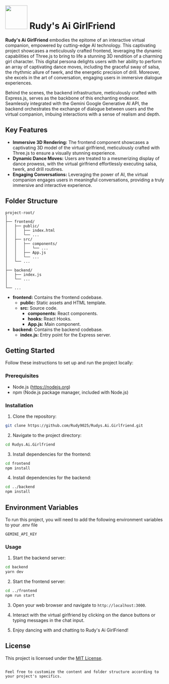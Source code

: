 # <img src="https://github.com/Rudy9025/jainuniversity.ac/assets/95328967/f0cd2068-2e75-461c-a897-e11770d54857" width="70" height="75" > Rudy's Ai GirlFriend
**Rudy's Ai GirlFriend** embodies the epitome of an interactive virtual companion, empowered by cutting-edge AI technology. This captivating project showcases a meticulously crafted frontend, leveraging the dynamic capabilities of Three.js to bring to life a stunning 3D rendition of a charming girl character. This digital persona delights users with her ability to perform an array of captivating dance moves, including the graceful sway of salsa, the rhythmic allure of twerk, and the energetic precision of drill. Moreover, she excels in the art of conversation, engaging users in immersive dialogue experiences.

Behind the scenes, the backend infrastructure, meticulously crafted with Express.js, serves as the backbone of this enchanting endeavor. Seamlessly integrated with the Gemini Google Generative AI API, the backend orchestrates the exchange of dialogue between users and the virtual companion, imbuing interactions with a sense of realism and depth.

## Key Features
- **Immersive 3D Rendering:** The frontend component showcases a captivating 3D model of the virtual girlfriend, meticulously crafted with Three.js to ensure a visually stunning experience.
- **Dynamic Dance Moves:** Users are treated to a mesmerizing display of dance prowess, with the virtual girlfriend effortlessly executing salsa, twerk, and drill routines.
- **Engaging Conversations:** Leveraging the power of AI, the virtual companion engages users in meaningful conversations, providing a truly immersive and interactive experience.

## Folder Structure

```
project-root/
│
├── frontend/
│   ├── public/
│   │   ├── index.html
│   │   └── ...
│   ├── src/
│   │   ├── components/
│   │   │   └── ...
│   │   ├── App.js
│   │   └── ...
│   └── ...
│
├── backend/
│   ├── index.js
│   └── ...
│
└── ...
```


- **frontend:** Contains the frontend codebase.
  - **public:** Static assets and HTML template.
  - **src:** Source code.
    - **components:** React components.
    - **hooks:** React Hooks.
    - **App.js:** Main component.
- **backend:** Contains the backend codebase.
  - **index.js:** Entry point for the Express server.


## Getting Started

Follow these instructions to set up and run the project locally:

### Prerequisites

- Node.js (https://nodejs.org)
- npm (Node.js package manager, included with Node.js)

### Installation

1. Clone the repository:

```bash
git clone https://github.com/Rudy9025/Rudys.Ai.Girlfriend.git
```

2. Navigate to the project directory:

```bash
cd Rudys.Ai.Girlfriend
```

3. Install dependencies for the frontend:

```bash
cd frontend
npm install
```

4. Install dependencies for the backend:

```bash
cd ../backend
npm install
```
## Environment Variables

To run this project, you will need to add the following environment variables to your .env file

`GEMINI_API_KEY`

### Usage

1. Start the backend server:
```bash
cd backend
yarn dev
```
2. Start the frontend server:
```bash
cd ../frontend
npm run start
```

3. Open your web browser and navigate to `http://localhost:3000`.

4. Interact with the virtual girlfriend by clicking on the dance buttons or typing messages in the chat input.

5. Enjoy dancing with and chatting to Rudy's Ai GirlFriend!

## License

This project is licensed under the [MIT License](LICENSE).
```

Feel free to customize the content and folder structure according to your project's specifics. 